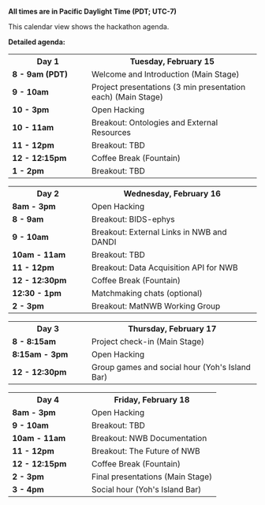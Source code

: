 **All times are in Pacific Daylight Time (PDT; UTC-7)**

This calendar view shows the hackathon agenda.

**Detailed agenda:**

<table width="400">
  <tr>
    <th style="width:145px"><b>Day 1</b></th>
    <th><b>Tuesday, February 15</b></th>
  </tr>
  <tr>
    <td><b>8 - 9am (PDT)</b></td>
    <td>Welcome and Introduction (Main Stage)</td>
  </tr>
  <tr>
    <td><b>9 - 10am</b></td>
    <td>Project presentations (3 min presentation each) (Main Stage)
    </td>
  </tr>
  <tr>
    <td><b>10 - 3pm</b></td>
    <td>Open Hacking
    </td>
  </tr>
  <tr>
    <td><b>10 - 11am</b></td>
    <td>Breakout: Ontologies and External Resources
    </td>
  </tr>
  <tr>
    <td><b>11 - 12pm</b></td>
    <td>Breakout: TBD
    </td>
  </tr>
  <tr>
    <td><b>12 - 12:15pm</b></td>
    <td>Coffee Break (Fountain)
    </td>
  </tr>
  <tr>
    <td><b>1 - 2pm</b></td>
    <td>Breakout: TBD
    </td>
  </tr>
</table>

<table width="400">
  <tr>
    <th style="width:145px"><b>Day 2</b></th>
    <th><b>Wednesday, February 16</b></th>
  </tr>
  <tr>
    <td><b>8am - 3pm</b></td>
    <td>Open Hacking
    </td>
  </tr>
  <tr>
    <td><b>8 - 9am</b></td>
    <td>Breakout: BIDS-ephys
    </td>
  </tr>
  <tr>
    <td><b>9 - 10am</b></td>
    <td>Breakout: External Links in NWB and DANDI
    </td>
  </tr>
  <tr>
    <td><b>10am - 11am</b></td>
    <td>Breakout: TBD
    </td>
  </tr>
  <tr>
    <td><b>11 - 12pm</b></td>
    <td>Breakout: Data Acquisition API for NWB
    </td>
  </tr>
  <tr>
    <td><b>12 - 12:30pm</b></td>
    <td>Coffee Break (Fountain)
    </td>
  </tr>
  <tr>
    <td><b>12:30 - 1pm</b></td>
    <td>Matchmaking chats (optional)
    </td>
  </tr>
  <tr>
    <td><b>2 - 3pm</b></td>
    <td>Breakout: MatNWB Working Group
    </td>
  </tr>
</table>

<table width="400">
  <tr>
    <th style="width:145px"><b>Day 3</b></th>
    <th><b>Thursday, February 17</b></th>
  </tr>
  <tr>
    <td><b>8 - 8:15am</b></td>
    <td>Project check-in (Main Stage)
    </td>
  </tr>
  <tr>
    <td><b>8:15am - 3pm</b></td>
    <td>Open Hacking
    </td>
  </tr>
  <tr>
    <td><b>12 - 12:30pm</b></td>
    <td>Group games and social hour (Yoh's Island Bar)
    </td>
  </tr>
</table>


<table width="400">
  <tr>
    <th style="width:145px"><b>Day 4</b></th>
    <th><b>Friday, February 18</b></th>
  </tr>
  <tr>
    <td><b>8am - 3pm</b></td>
    <td>Open Hacking
    </td>
  </tr>
  <tr>
    <td><b>9 - 10am</b></td>
    <td>Breakout: TBD
    </td>
  </tr>
  <tr>
    <td><b>10am - 11am</b></td>
    <td>Breakout: NWB Documentation
    </td>
  </tr>
  <tr>
    <td><b>11 - 12pm</b></td>
    <td>Breakout: The Future of NWB
    </td>
  </tr>
  <tr>
    <td><b>12 - 12:15pm</b></td>
    <td>Coffee Break (Fountain)
    </td>
  </tr>
  <tr>
    <td><b>2 - 3pm</b></td>
    <td>Final presentations (Main Stage)
    </td>
  </tr>
  <tr>
    <td><b>3 - 4pm</b></td>
    <td>Social hour (Yoh's Island Bar)
    </td>
  </tr>
</table>
